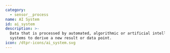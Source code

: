 ```yaml
---
category:
  - sensor__process
name: AI System
id: ai_system
description: >-
  Data that is processed by automated, algorithmic or artificial intelligence
  systems to derive a new result or data point.
icon: /dtpr-icons/ai_system.svg
---
```


